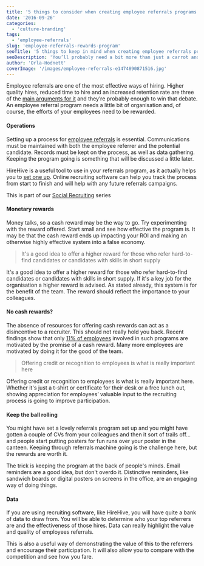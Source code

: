 ```yaml
---
title: '5 things to consider when creating employee referrals programs'
date: '2016-09-26'
categories:
  - 'culture-branding'
tags:
  - 'employee-referrals'
slug: 'employee-referrals-rewards-program'
seoTitle: '5 things to keep in mind when creating employee referrals programs'
seoDescription: 'You’ll probably need a bit more than just a carrot and a stick, but setting up an employee referrals rewards program is still pretty straight-forward.'
author: 'Orla-Hodnett'
coverImage: '/images/employee-referrals-e1474890871516.jpg'
---
```


Employee referrals are one of the most effective ways of hiring. Higher quality hires, reduced time to hire and an increased retention rate are three of the [main arguments for it](http://hirehive.io/blog/employee-referrals-team-can-help-you-grow/) and they’re probably enough to win that debate. An employee referral program needs a little bit of organisation and, of course, the efforts of your employees need to be rewarded.

#### Operations

Setting up a process for [employee referrals](https://hirehive.com/recruiting-features/boost-track-employee-referrals/) is essential. Communications must be maintained with both the employee referrer and the potential candidate. Records must be kept on the process, as well as data gathering. Keeping the program going is something that will be discussed a little later.

HireHive is a useful tool to use in your referrals program, as it actually helps you to [set one up](http://hirehive.io/recruiting-features/employee-referral-tracking/). Online recruiting software can help you track the process from start to finish and will help with any future referrals campaigns.

This is part of our [Social Recruiting](http://hirehive.io/social-recruiting/ 'Social Media ') series

#### Monetary rewards

Money talks, so a cash reward may be the way to go. Try experimenting with the reward offered. Start small and see how effective the program is. It may be that the cash reward ends up impacting your ROI and making an otherwise highly effective system into a false economy.

> It's a good idea to offer a higher reward for those who refer hard-to-find candidates or candidates with skills in short supply

It's a good idea to offer a higher reward for those who refer hard-to-find candidates or candidates with skills in short supply. If it's a key job for the organisation a higher reward is advised. As stated already, this system is for the benefit of the team. The reward should reflect the importance to your colleagues.

#### No cash rewards?

The absence of resources for offering cash rewards can act as a disincentive to a recruiter. This should not really hold you back. Recent findings show that only [11% of employees](http://www.eremedia.com/ere/motivating-employees-to-make-referrals-determining-the-most-effective-rewards/) involved in such programs are motivated by the promise of a cash reward. Many more employees are motivated by doing it for the good of the team.

> Offering credit or recognition to employees is what is really important here

Offering credit or recognition to employees is what is really important here. Whether it's just a t-shirt or certificate for their desk or a free lunch out, showing appreciation for employees’ valuable input to the recruiting process is going to improve participation.

#### Keep the ball rolling

You might have set a lovely referrals program set up and you might have gotten a couple of CVs from your colleagues and then it sort of trails off… and people start putting posters for fun runs over your poster in the canteen. Keeping through referrals machine going is the challenge here, but the rewards are worth it.

The trick is keeping the program at the back of people's minds. Email reminders are a good idea, but don't overdo it. Distinctive reminders, like sandwich boards or digital posters on screens in the office, are an engaging way of doing things.

#### Data

If you are using recruiting software, like HireHive, you will have quite a bank of data to draw from. You will be able to determine who your top referrers are and the effectiveness of those hires. Data can really highlight the value and quality of employees referrals.

This is also a useful way of demonstrating the value of this to the referrers and encourage their participation. It will also allow you to compare with the competition and see how you fare.
